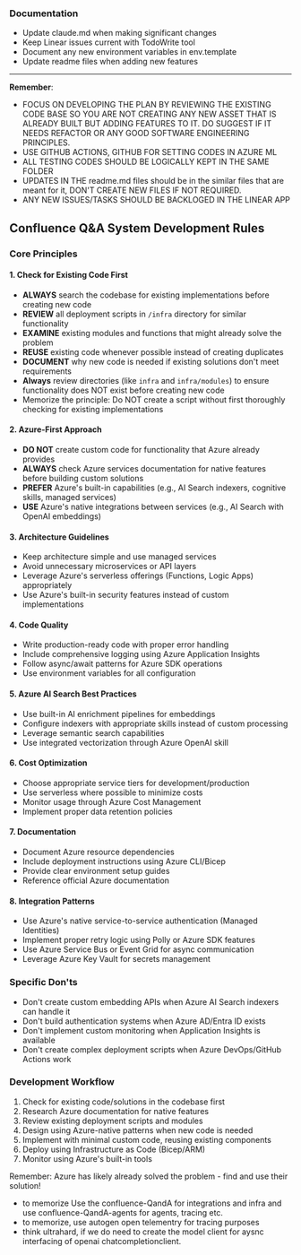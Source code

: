 ### Documentation
- Update claude.md when making significant changes
- Keep Linear issues current with TodoWrite tool
- Document any new environment variables in env.template
- Update readme files when adding new features

---

**Remember**: 

- FOCUS ON DEVELOPING THE PLAN BY REVIEWING THE EXISTING CODE BASE SO YOU ARE NOT CREATING ANY NEW ASSET THAT IS ALREADY BUILT BUT ADDING FEATURES TO IT. DO SUGGEST IF IT NEEDS REFACTOR OR ANY GOOD
SOFTWARE ENGINEERING PRINCIPLES.
- USE GITHUB ACTIONS, GITHUB FOR SETTING CODES IN AZURE ML 
- ALL TESTING CODES SHOULD BE LOGICALLY KEPT IN THE SAME FOLDER
- UPDATES IN THE readme.md files should be in the similar files that are meant for it, DON'T 
CREATE NEW FILES IF NOT REQUIRED. 
- ANY NEW ISSUES/TASKS SHOULD BE BACKLOGED IN THE LINEAR APP

## Confluence Q&A System Development Rules

### Core Principles

#### 1. Check for Existing Code First
- **ALWAYS** search the codebase for existing implementations before creating new code
- **REVIEW** all deployment scripts in `/infra` directory for similar functionality
- **EXAMINE** existing modules and functions that might already solve the problem
- **REUSE** existing code whenever possible instead of creating duplicates
- **DOCUMENT** why new code is needed if existing solutions don't meet requirements
- **Always** review directories (like `infra` and `infra/modules`) to ensure functionality does NOT exist before creating new code
- Memorize the principle: Do NOT create a script without first thoroughly checking for existing implementations

#### 2. Azure-First Approach
- **DO NOT** create custom code for functionality that Azure already provides
- **ALWAYS** check Azure services documentation for native features before building custom solutions
- **PREFER** Azure's built-in capabilities (e.g., AI Search indexers, cognitive skills, managed services)
- **USE** Azure's native integrations between services (e.g., AI Search with OpenAI embeddings)

#### 3. Architecture Guidelines
- Keep architecture simple and use managed services
- Avoid unnecessary microservices or API layers
- Leverage Azure's serverless offerings (Functions, Logic Apps) appropriately
- Use Azure's built-in security features instead of custom implementations

#### 4. Code Quality
- Write production-ready code with proper error handling
- Include comprehensive logging using Azure Application Insights
- Follow async/await patterns for Azure SDK operations
- Use environment variables for all configuration

#### 5. Azure AI Search Best Practices
- Use built-in AI enrichment pipelines for embeddings
- Configure indexers with appropriate skills instead of custom processing
- Leverage semantic search capabilities
- Use integrated vectorization through Azure OpenAI skill

#### 6. Cost Optimization
- Choose appropriate service tiers for development/production
- Use serverless where possible to minimize costs
- Monitor usage through Azure Cost Management
- Implement proper data retention policies

#### 7. Documentation
- Document Azure resource dependencies
- Include deployment instructions using Azure CLI/Bicep
- Provide clear environment setup guides
- Reference official Azure documentation

#### 8. Integration Patterns
- Use Azure's native service-to-service authentication (Managed Identities)
- Implement proper retry logic using Polly or Azure SDK features
- Use Azure Service Bus or Event Grid for async communication
- Leverage Azure Key Vault for secrets management

### Specific Don'ts
- Don't create custom embedding APIs when Azure AI Search indexers can handle it
- Don't build authentication systems when Azure AD/Entra ID exists
- Don't implement custom monitoring when Application Insights is available
- Don't create complex deployment scripts when Azure DevOps/GitHub Actions work

### Development Workflow
1. Check for existing code/solutions in the codebase first
2. Research Azure documentation for native features
3. Review existing deployment scripts and modules
4. Design using Azure-native patterns when new code is needed
5. Implement with minimal custom code, reusing existing components
6. Deploy using Infrastructure as Code (Bicep/ARM)
7. Monitor using Azure's built-in tools

Remember: Azure has likely already solved the problem - find and use their solution!
- to memorize Use the confluence-QandA for integrations and infra and use confluence-QandA-agents for agents, tracing etc.
- to memorize, use autogen open telementry for tracing purposes
- think ultrahard, if we do need to create the model client for aysnc interfacing of openai chatcompletionclient.